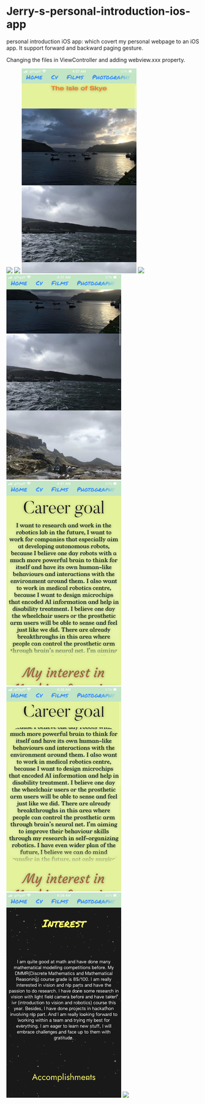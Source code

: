 # Jerry-s-personal-introduction-ios-app
personal introduction iOS app: which covert my personal webpage to an iOS app. It support forward and backward paging gesture.

Changing the files in ViewController and adding webview.xxx property.

<p float="left">
  <img src="images/IMG_0065.PNG" width="300" />
  <img src="images/IMG_0066.PNG" width="300" /> 
  <img src="images/IMG_0067.PNG" width="300" />
  <img src="images/IMG_0074.PNG" width="300" />
  <img src="images/IMG_0069.PNG" width="300" /> 
  <img src="images/IMG_0070.PNG" width="300" />
  <img src="images/IMG_0071.PNG" width="300" />
  <img src="images/IMG_0072.PNG" width="300" /> 
  <img src="images/IMG_0073.PNG" width="300" />
</p>


